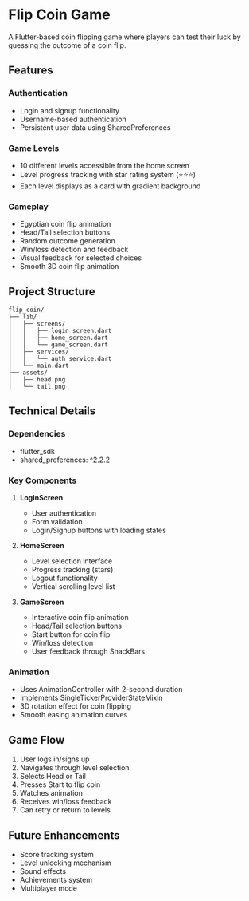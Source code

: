 # Flip Coin Game

A Flutter-based coin flipping game where players can test their luck by guessing the outcome of a coin flip.

## Features

### Authentication
- Login and signup functionality
- Username-based authentication
- Persistent user data using SharedPreferences

### Game Levels
- 10 different levels accessible from the home screen
- Level progress tracking with star rating system (⭐⭐⭐)
- Each level displays as a card with gradient background

### Gameplay
- Egyptian coin flip animation
- Head/Tail selection buttons
- Random outcome generation
- Win/loss detection and feedback
- Visual feedback for selected choices
- Smooth 3D coin flip animation

## Project Structure

```
flip_coin/
├── lib/
│   ├── screens/
│   │   ├── login_screen.dart
│   │   ├── home_screen.dart
│   │   └── game_screen.dart
│   ├── services/
│   │   └── auth_service.dart
│   └── main.dart
├── assets/
│   ├── head.png
│   └── tail.png
```

## Technical Details

### Dependencies
- flutter_sdk
- shared_preferences: ^2.2.2

### Key Components
1. **LoginScreen**
   - User authentication
   - Form validation
   - Login/Signup buttons with loading states

2. **HomeScreen**
   - Level selection interface
   - Progress tracking (stars)
   - Logout functionality
   - Vertical scrolling level list

3. **GameScreen**
   - Interactive coin flip animation
   - Head/Tail selection buttons
   - Start button for coin flip
   - Win/loss detection
   - User feedback through SnackBars

### Animation
- Uses AnimationController with 2-second duration
- Implements SingleTickerProviderStateMixin
- 3D rotation effect for coin flipping
- Smooth easing animation curves

## Game Flow
1. User logs in/signs up
2. Navigates through level selection
3. Selects Head or Tail
4. Presses Start to flip coin
5. Watches animation
6. Receives win/loss feedback
7. Can retry or return to levels

## Future Enhancements
- Score tracking system
- Level unlocking mechanism
- Sound effects
- Achievements system
- Multiplayer mode
